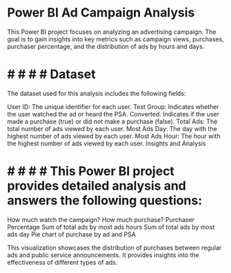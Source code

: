 # Power BI Ad Campaign Analysis
This Power BI project focuses on analyzing an advertising campaign. The goal is to gain insights into key metrics such as campaign views, purchases, purchaser percentage, and the distribution of ads by hours and days. 

# # # # # Dataset
The dataset used for this analysis includes the following fields:

User ID: The unique identifier for each user.
Test Group: Indicates whether the user watched the ad or heard the PSA.
Converted: Indicates if the user made a purchase (true) or did not make a purchase (false).
Total Ads: The total number of ads viewed by each user.
Most Ads Day: The day with the highest number of ads viewed by each user.
Most Ads Hour: The hour with the highest number of ads viewed by each user.
Insights and Analysis


# # # # # This Power BI project provides detailed analysis and answers the following questions:

How much watch the campaign?
How much purchase?
Purchaser Percentage
Sum of total ads by most ads hours
Sum of total ads by most ads day
Pie chart of purchase by ad and PSA


This visualization showcases the distribution of purchases between regular ads and public service announcements. It provides insights into the effectiveness of different types of ads.
